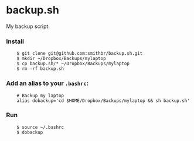 # backup.sh

My backup script.

### Install
		$ git clone git@github.com:smithbr/backup.sh.git
		$ mkdir ~/Dropbox/Backups/mylaptop
		$ cp backup.sh/* ~/Dropbox/Backups/mylaptop
		$ rm -rf backup.sh

### Add an alias to your `.bashrc`:
		# Backup my laptop
		alias dobackup='cd $HOME/Dropbox/Backups/mylaptop && sh backup.sh'

### Run
		$ source ~/.bashrc
		$ dobackup

